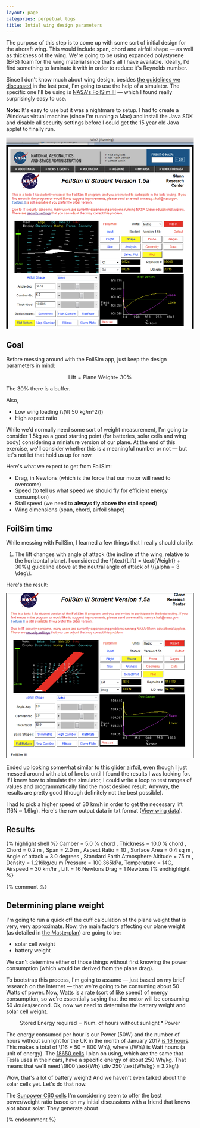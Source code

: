 ```yaml
---
layout: page
categories: perpetual logs
title: Intial wing design parameters
---
```

The purpose of this step is to come up with some sort of initial design for the aircraft wing. This would include span, chord and airfoil shape &mdash; as well as thickness of the wing. We're going to be using expanded polystyrene (EPS) foam for the wing material since that's all I have available. Ideally, I'd find something to laminate it with in order to reduce it's Reynolds number.

<!-- update previous post to talk about reynolds number -->

Since I don't know much about wing design, besides [the guidelines we discussed](/logs/general-guidelines-for-wing-design) in the last post, I'm going to use the help of a simulator. The specific one I'll be using is [NASA's FoilSim III](https://www.grc.nasa.gov/WWW/k-12/airplane/foil3.html) &mdash; which I found really surprisingly easy to use.

**Note:** It's easy to use but it was a nightmare to setup. I had to create a Windows virtual machine (since I'm running a Mac) and install the Java SDK and disable all security settings before I could get the 15 year old Java applet to finally run.

![NASA FoilSIM III](/assets/projects/perpetual/nasa-foilsim.png)

## Goal
Before messing around with the FoilSim app, just keep the design parameters in mind:

$$ \text{Lift} = \text{Plane Weight} + ~30\% $$

The 30% there is a buffer.

Also,
- Low wing loading (\\(\lt 50 kg/m^2\\))
- High aspect ratio

While we'd normally need some sort of weight measurement, I'm going to consider 1.5kg as a good starting point (for batteries, solar cells and wing body) considering a miniature version of our plane. At the end of this exercise, we'll consider whether this is a meaningful number or not &mdash; but let's not let that hold us up for now.

Here's what we expect to get from FoilSim:
- Drag, in Newtons (which is the force that our motor will need to overcome)
- Speed (to tell us what speed we should fly for efficient energy consumption)
- Stall speed (we need to **always fly above the stall speed**)
- Wing dimensions (span, chord, airfoil shape)

## FoilSim time

While messing with FoilSim, I learned a few things that I really should clarify:
1. The lift changes with angle of attack (the incline of the wing, relative to the horizontal plane). I considered the \\(\text{Lift} = \text{Weight} + 30\%\\) guideline above at the neutral angle of attack of \\(\alpha = 3 \deg\\). 

Here's the result:

![NASA FoilSIM III](/assets/projects/perpetual/nasa-foilsim-results-v1.png)

Ended up looking somewhat similar to [this glider airfoil](http://airfoiltools.com/airfoil/details?airfoil=e214-il), even though I just messed around with alot of knobs until I found the results I was looking for. If I knew how to simulate the simulator, I could write a loop to test ranges of values and programmatically find the most desired result. Anyway, the results are pretty good (though definitely not the best possible). 

I had to pick a higher speed of 30 km/h in order to get the necessary lift (16N &asymp; 1.6kg). Here's the raw output data in txt format ([View wing data](/assets/projects/perpetual/airfoil-v1.txt)).

## Results

{% highlight shell %}
 Camber = 5.0 % chord , Thickness = 10.0 % chord ,
 Chord = 0.2 m , Span = 2.0 m , Aspect Ratio = 10 ,
 Surface Area = 0.4 sq m ,
  Angle of attack = 3.0 degrees ,
 Standard Earth Atmosphere
 Altitude = 75 m , Density = 1.216kg/cu m
 Pressure = 100.365kPa, Temperature = 14C,
 Airspeed = 30 km/hr ,
  Lift  = 16 Newtons 
  Drag  = 1 Newtons 
{% endhighlight %}

{% comment %}
## Determining plane weight
I'm going to run a quick off the cuff calculation of the plane weight that is very, very approximate. Now, the main factors affecting our plane weight (as detailed in [the Masterplan](/perpetual/masterplan)) are going to be:
- solar cell weight
- battery weight

We can't determine either of those things without first knowing the power consumption (which would be derived from the plane drag).

To bootstrap this process, I'm going to assume &mdash; just based on my brief research on the Internet &mdash; that we're going to be consuming about 50 Watts of power. Now, Watts is a rate (sort of like speed) of energy consumption, so we're essentially saying that the motor will be consuming 50 Joules/second. Ok, now we need to determine the battery weight and solar cell weight.

$$ \text{Stored Energy required} = \text{Num. of hours without sunlight} * \text{Power} $$

The energy consumed per hour is our Power (50W) and the number of hours without sunlight for the UK in the month of January 2017 [is 16 hours](http://jan.moesen.nu/daylight-calculator/?location=London%2C+United+Kingdom&latitude=51.5073509&longitude=-0.12775829999998223). This makes a total of \\(16 * 50 = 800 Wh\\), where \\(Wh\\) is Watt hours (a unit of energy). The [18650 cells](https://batterybro.com/blogs/18650-wholesale-battery-reviews/88881030-5-common-lithium-ion-battery-myths-explained) I plan on using, which are the same that Tesla uses in their cars, have a specific energy of about 250 Wh/kg. That means that we'll need \\(800 \text{Wh} \div 250 \text{Wh/kg} = 3.2kg\\)

Wow, that's a lot of battery weight! And we haven't even talked about the solar cells yet. Let's do that now.

The [Sunpower C60 cells](http://www.sun-life.com.ua/doc/sunpower%20C60.pdf) I'm considering seem to offer the best power/weight ratio based on my initial discussions with a friend that knows alot about solar. They generate about 

{% endcomment %}

